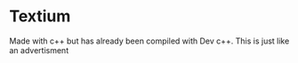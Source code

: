 # Textium
Made with c++ but has already been compiled with Dev c++. This is just like an advertisment
